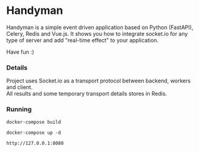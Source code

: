 # Handyman
Handyman is a simple event driven application based on Python (FastAPI), Celery, Redis and Vue.js.  It shows you how to 
integrate socket.io for any type of server and add "real-time effect" to your application.

Have fun :)

### Details
Project uses Socket.io as a transport protocol between backend, workers and client.  
All results and some temporary transport details stores in Redis.

### Running
    docker-compose build

    docker-compose up -d

    http://127.0.0.1:8080
